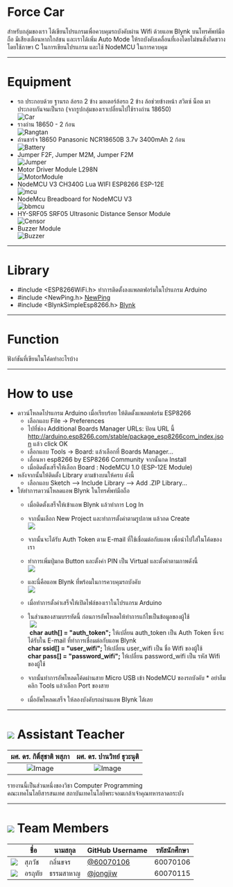 # Force Car
สำหรับกลุ่มของเรา ได้เขียนโปรแกรมเพื่อควบคุมรถบังคับผ่าน Wifi ด้วยแอพ Blynk บนโทรศัพท์มือถือ มีเสียงเตือนหากใกล้ชน และเราได้เพิ่ม Auto Mode ให้รถบังคับเคลื่อนที่เองโดยไม่ชนสิ่งกีดขวาง โดยใช้ภาษา C ในการเขียนโปรแกรม และใช้ NodeMCU ในการควบคุม

---

# Equipment

* รถ ประกอบด้วย ฐานรถ ล้อรถ 2 ข้าง มอเตอร์ล้อรถ 2 ข้าง ล้อช่วยข้างหน้า สวิตซ์ น็อต มาประกอบกันจนเป็นรถ (จากรูปกลุ่มของเราเปลี่ยนไปใช้รางถ่าน 18650)<br>
![Car](/pic/car.jpg)
* รางถ่าน 18650 - 2 ก้อน<br>
![Rangtan](/pic/rangtan.jpg)
* ถ่านชาร์จ 18650 Panasonic NCR18650B 3.7v 3400mAh 2 ก้อน<br>
![Battery](/pic/bat.jpg)
* Jumper F2F, Jumper M2M, Jumper F2M<br>
![Jumper](/pic/jumper.jpg)
* Motor Driver Module L298N<br>
![MotorModule](/pic/module.jpg)
* NodeMCU V3 CH340G Lua WIFI ESP8266 ESP-12E<br>
![mcu](/pic/nodemcu.jpg)
* NodeMcu Breadboard for NodeMCU V3<br>
![bbmcu](/pic/breadboard.jpg)
* HY-SRF05 SRF05 Ultrasonic Distance Sensor Module<br>
![Censor](/pic/censor.jpg)
* Buzzer Module<br>
![Buzzer](/pic/buzzer.jpg)

---

# Library
* \#include <ESP8266WiFi.h> ทำการติดตั้งลงแพลตฟอร์มในโปรแกรม Arduino
* \#include <NewPing.h> [NewPing](https://bitbucket.org/teckel12/arduino-new-ping/downloads/)
* \#include <BlynkSimpleEsp8266.h> [Blynk](https://github.com/blynkkk/blynk-library/releases/tag/v0.5.2)

---

# Function
ฟังก์ชันที่เขียนในโค้ดทำอะไรบ้าง

---

# How to use
* ดาวน์โหลดโปรแกรม Arduino เมื่อเรียบร้อย ให้ติดตั้งแพลตฟอร์ม ESP8266
  * เลือกแถบ File -> Preferences
  * ไปที่ช่อง Additional Boards Manager URLs: ป้อน URL นี้
    http://arduino.esp8266.com/stable/package_esp8266com_index.json แล้ว click OK
  * เลือกแถบ Tools -> Board: แล้วเลือกที่ Boards Manager...
  * เลื่อนหา esp8266 by ESP8266 Community จากนั้นกด Install 
  * เมื่อติดตั้งเสร็จให้เลือก Board : NodeMCU 1.0 (ESP-12E Module)
* หลังจากนั้นให้ติดตั้ง Library ตามข้างบนให้ครบ ดังนี้
  * เลือกแถบ Sketch --> Include Library --> Add .ZIP Library...
* ให้ทำการดาวน์โหลดแอพ Blynk ในโทรศัพท์มือถือ
  * เมื่อติดตั้งเสร็จให้เข้าแอพ Blynk แล้วทำการ Log In
  * จากนั้นเลือก New Project และทำการตั้งค่าตามรูปภาพ แล้วกด Create<br>
  ![](/pic/create.jpg)
  * จากนั้นจะได้รับ Auth Token ตาม E-mail ที่ใช้เชื่อมต่อกับแอพ เพื่อนำไปใส่ในโค้ดของเรา
  * ทำการเพิ่มปุ่มกด Button และตั้งค่า PIN เป็น Virtual และตั้งค่าตามภาพดังนี้ <br>
   ![](/pic/setting.jpg)
  * และนี่คือแอพ Blynk ที่พร้อมในการควบคุมรถบังคับ<br>
   ![](/pic/control.jpg)

  * เมื่อทำการตั้งค่าเสร็จให้เปิดไฟล์ของเราในโปรแกรม Arduino
  * ในส่วนของสามบรรทัดนี้ ก่อนการอัพโหลดให้ทำการแก้ไขเป็นข้อมูลของผู้ใช้<br>
  ![](/pic/data.png)<br>
  **char auth[] = "auth_token";**   ให้เปลี่ยน auth_token เป็น Auth Token ซึ่งจะได้รับใน E-mail ที่ทำการเชื่อมต่อกับแอพ Blynk<br>
  **char ssid[] = "user_wifi";**   ให้เปลี่ยน user_wifi เป็น ชื่อ Wifi ของผู้ใช้<br>
  **char pass[] = "password_wifi";**   ให้เปลี่ยน password_wifi เป็น รหัส Wifi ของผู้ใช้<br>
  * จากนั้นทำการอัพโหลดโค้ดผ่านสาย Micro USB เข้า NodeMCU ของรถบังคับ \* อย่าลืมคลิก Tools แล้วเลือก Port ของสาย
  * เมื่ออัพโหลดเสร็จ ให้ลองบังคับรถผ่านแอพ Blynk ได้เลย

---

# ![](/img/Supervisor.png) Assistant Teacher<br>

| ผศ. ดร. กิติ์สุชาติ พสุภา	| ผศ. ดร. ปานวิทย์ ธุวะนุติ  |
| :-------------: |:-------------:|
| ![Image](/pic/ajaong.jpg)      | ![Image](/pic/ajpanwit.jpg) | $1600 |<br>

รายงานนี้เป็นส่วนหนึ่งของวิชา Computer Programming<br>
คณะเทคโนโลยีสารสนเทศ สถาบันเทคโนโลยีพระจอมเกล้าเจ้าคุณทหารลาดกระบัง

---


# ![](/img/member.png) Team Members
|  |ชื่อ|นามสกุล|GitHub Username|รหัสนักศึกษา|
|:-:|--|------|---------------|---------|
|![](/pic/meak.jpg)| สุภวัช | กลิ่นขจร | [@60070106](https://github.com/60070106) | 60070106 |
|![](/pic/jiw.jpg)| อรฤทัย | ธรรมสาหาญ | [@jongjiw](https://github.com/jongjiw) | 60070115 |

